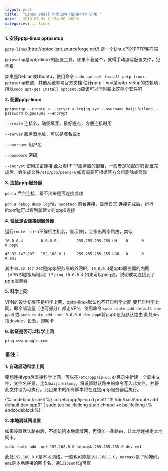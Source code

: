 ```yaml
---
layout: post
title:  "Linux shell 科学上网（使用PPTP VPN）"
date:   2016-07-01 11:54:36 +0800
categories: it linux
---
```


**1. 安装pptp-linux pptpsetup**

`pptp-linux`(http://pptpclient.sourceforge.net/) 是一个Linux下的PPTP客户端

`pptpsetup`是pptp-linux的配置工具，如果不装这个，就得手动编写配置文件，犯不着

如果是Debian或Ubuntu，使用命令 `sudo apt-get install pptp-linux pptpsetup`安装，其他系统参考官方文档
估计pptp-linux是pptp-setup的依赖项，所以`sudo apt-get install pptpsetup`应该可以同时装上这两个软件吧

**2. 配置pptp-linux**

`pptpsetup --create a --server a.krgjsq.xyz --username baijifeilong --password bugaosuni --encrypt`

`--create` 连接名，随便填写，最好短点，方便连接时用

`--server` 服务器地址，可以是域名或ip

`--username` 用户名

`--password` 密码

`--encrypt` 使用加密连接 此处看PPTP服务器的配置，一般者是加密的吧
配置完成后，会生成文件`/etc/ppp/peers/a` 如有需要可根据官方文档删除或修改

**3. 连接pptp服务器**

`pon a` 后台连接，看不出来是否连接成功

`pon a debug dump logfd2 nodetach` 前台连接，显示日志
连接完成后，运行ifconfig可以看到新建立的ppp0连接

**4. 验证是否连接到服务器**

运行`route -n` (-n不解析主机名，显示快)，会多出两条路由，类似

`10.0.0.4        0.0.0.0         255.255.255.255 UH    0      0        0 ppp0`

`45.32.147.207   192.168.0.1     255.255.255.255 UGH   0      0        0 em1`

其中`45.32.147.207`是pptp服务器的外网IP，`10.0.0.4`是pptp服务器的内网（VPN即虚拟局域网）IP
`ping 10.0.0.4` 如果可以ping通，说明成功连接到了pptp服务器

**5. 科学上网**

VPN的设计初衷不是科学上网，pptp-linux默认也不开启科学上网
要开启科学上网，即全部流量（也可部分）都走VPN，使用命令
`sudo route add default dev ppp0` 或 `sudo route add -net 0.0.0.0 dev ppp0`将ppp0设为默认路由
此处`dev`指device，设备，即网卡

**6. 验证是否可以科学上网**

`ping www.google.com`

### 备注：

**1. 自动启动科学上网**

要想连接vpn后直接科学上网，可以在`/etc/ppp/ip-up.d/`目录中新建一个脚本文件，文件名任意，比如`baijifeilong`，将设置默认路由的命令写入此文件，并将此文件设为可执行。此目录中的所有脚本将在连接pptp服务器后执行。

{% codeblock shell %}
cd /etc/ppp/ip-up.d
printf "#! /bin/bash\nroute add default dev ppp0" | sudo tee baijifeilong
sudo chmod +x baijifeilong
{% endcodeblock%}

**2. 本地局域网设置**

如果设置默认路由后，不能访问本地局域网，再填加一条路由，让本地连接走本地网卡。

`sudo route add -net 192.168.0.0 netmask 255.255.255.0 dev em1`

此处`192.168.0.0`是本地网络，一般也可能是`192.168.1.0`，`netmask`是子网掩码，`em1`是本地连接的网卡名，通过`ipconfig`可查
